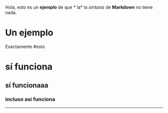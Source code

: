 Hola, esto es un **ejemplo** de que * la* la *sintaxis* de __Markdown__ no tiene nada.
# Un ejemplo
Exactamente
#esto
# sí funciona
## sí funcionaaa
###    incluso así funciona

   *         ** * *   *
#
